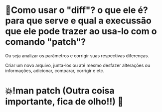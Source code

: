 # 📝Como usar o "diff"? o que ele é? para que serve e qual a execussão que ele pode trazer ao usa-lo com o comando "patch"? 

Ou seja analizar os parâmetros e corrigir suas respectivas diferenças. 

Criar um novo arquivo, junta-los ou até mesmo desfazer alterações ou informações, adicionar, comparar, corrigir e etc.

# 💥!man patch (Outra coisa importante, fica de olho!!) 👀
